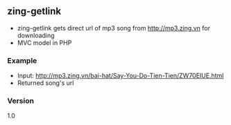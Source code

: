 ## zing-getlink
- zing-getlink gets direct url of mp3 song from http://mp3.zing.vn for downloading
- MVC model in PHP

### Example
  - Input: http://mp3.zing.vn/bai-hat/Say-You-Do-Tien-Tien/ZW70EIUE.html
  - Returned song's url


### Version
1.0

